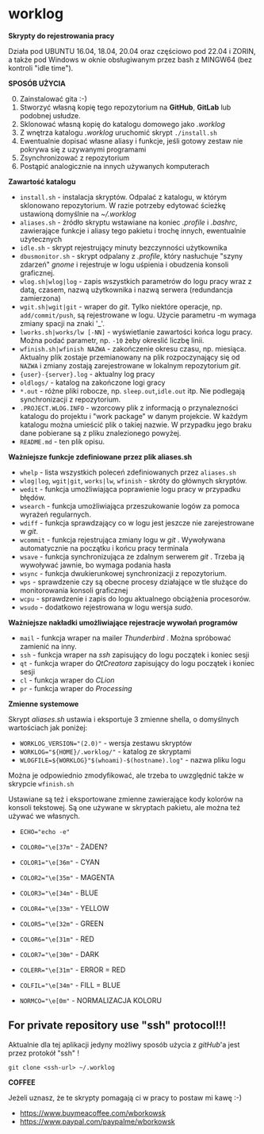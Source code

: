 # worklog

__Skrypty do rejestrowania pracy__ 


Działa pod UBUNTU 16.04, 18.04, 20.04 oraz częściowo pod 22.04 i ZORIN, a także pod 
Windows w oknie obsługiwanym przez bash z MINGW64 (bez kontroli "idle time").

**SPOSÓB UŻYCIA**

0) Zainstalować gita :-)
1) Stworzyć własną kopię tego repozytorium na **GitHub**, **GitLab** lub 
   podobnej usłudze.
2) Sklonować własną kopię do katalogu domowego jako _.worklog_
3) Z wnętrza katalogu _.worklog_ uruchomić skrypt `./install.sh`
4) Ewentualnie dopisać własne aliasy i funkcje, jeśli gotowy zestaw nie pokrywa 
   się z uzywanymi programami
5) Zsynchronizować z repozytorium
6) Postąpić analogicznie na innych używanych komputerach


**Zawartość katalogu**

* `install.sh` - instalacja skryptów. Odpalać z katalogu, w którym sklonowano 
                 repozytorium. W razie potrzeby edytować ścieżkę ustawioną 
                 domyślnie na _~/.worklog_ 
* `aliases.sh` - źródło skryptu wstawiane na koniec _.profile_ i _.bashrc_, 
                 zawierające funkcje i aliasy tego pakietu i trochę innych, 
                 ewentualnie użytecznych
* `idle.sh` - skrypt rejestrujący minuty bezczynności użytkownika
* `dbusmonitor.sh` - skrypt odpalany z _.profile_, który nasłuchuje "szyny 
	zdarzeń" _gnome_ i rejestruje w logu uśpienia i obudzenia konsoli graficznej.
* `wlog.sh|wlog|log` - zapis wszystkich parametrów do logu pracy wraz z datą,
	czasem, nazwą użytkownika i nazwą serwera (redundancja zamierzona)
* `wgit.sh|wgit|git` - wraper do _git_. Tylko niektóre operacje, 
	np. `add/commit/push`, są rejestrowane w logu. Użycie parametru -m 
	wymaga zmiany spacji na znaki '_'. 
* `lworks.sh|works/lw [-NN]` - wyświetlanie zawartości końca logu pracy. Można 
	podać parametr, np. `-10` żeby okreslić liczbę linii.
* `wfinish.sh|wfinish NAZWA` - zakończenie okresu czasu, np. miesiąca. Aktualny 
	plik zostaje przemianowany na plik rozpoczynający
	się od `NAZWA` i zmiany zostają zarejestrowane w 
	lokalnym repozytorium _git_.
* `{user}-{server}.log`  - aktualny log pracy
* `oldlogs/` - katalog na zakończone logi gracy
* `*.out` - różne pliki robocze, np. `sleep.out`,`idle.out` itp. Nie podlegają
	  synchronizacji z repozytorium.
* `.PROJECT.WLOG.INFO` - wzorcowy plik z informacją o przynalezności katalogu do
 			projektu i "work package" w danym projekcie. W każdym 
 			katalogu można umieścić plik o takiej nazwie. W przypadku 
 			jego braku dane pobierane są z pliku znalezionego powyżej.
* `README.md`  - ten plik opisu.

**Ważniejsze funkcje zdefiniowane przez plik aliases.sh**

* `whelp` - lista wszystkich poleceń zdefiniowanych przez `aliases.sh`
* `wlog|log`, `wgit|git`, `works|lw`, `wfinish` - skróty do głównych skryptów.
* `wedit` - funkcja umożliwiająca poprawienie logu pracy w przypadku błędów.
* `wsearch` - funkcja umożliwiająca przeszukowanie logów za pomoca wyrażeń regularnych.
* `wdiff` - funkcja sprawdzający co w logu jest jeszcze nie zarejestrowane 
	    w _git_. 
* `wcommit` - funkcja rejestrująca zmiany logu w _git_ . Wywoływana automatycznie
	    na początku i końcu pracy terminala
* `wsave` - funkcja synchronizująca ze zdalnym serwerem _git_ . Trzeba ją wywoływać
	    jawnie, bo wymaga podania hasła
* `wsync` - funkcja dwukierunkowej synchronizacji z repozytorium.
* `wps`  - sprawdzenie czy są obecne procesy działające w tle służące do 
	   monitorowania konsoli graficznej
* `wcpu` - sprawdzenie i zapis do logu aktualnego obciążenia procesorów.
* `wsudo` - dodatkowo rejestrowana w logu wersja _sudo_.

**Ważniejsze nakładki umożliwiające rejestracje wywołań programów**

* `mail` - funkcja wraper na mailer _Thunderbird_ . Można spróbować zamienić na inny.
* `ssh` - funkcja wraper na _ssh_ zapisujący do logu początek i koniec sesji
* `qt` - funkcja wraper do _QtCreatora_ zapisujący do logu początek i koniec sesji
* `cl` - funkcja wraper do _CLion_
* `pr` - funkcja wraper do _Processing_

**Zmienne systemowe**

Skrypt _aliases.sh_ ustawia i eksportuje 3 zmienne shella, o domyślnych wartościach jak poniżej:

* `WORKLOG_VERSION="(2.0)"` - wersja zestawu skryptów
* `WORKLOG="${HOME}/.worklog/"` - katalog ze skryptami
* `WLOGFILE=${WORKLOG}"$(whoami)-$(hostname).log"` - nazwa pliku logu

Można je odpowiednio zmodyfikować, ale trzeba to uwzględnić także w skrypcie `wfinish.sh`

Ustawiane są też i eksportowane zmienne zawierające kody kolorów na konsoli tekstowej. 
Są one używane w skryptach pakietu, ale można też używać we własnych.

* `ECHO="echo -e"`
* `COLOR0="\e[37m"` - ŻADEN?
* `COLOR1="\e[36m"` - CYAN
* `COLOR2="\e[35m"` - MAGENTA
* `COLOR3="\e[34m"` - BLUE
* `COLOR4="\e[33m"` - YELLOW
* `COLOR5="\e[32m"` - GREEN
* `COLOR6="\e[31m"` - RED
* `COLOR7="\e[30m"` - DARK

* `COLERR="\e[31m"` - ERROR = RED
* `COLFIL="\e[34m"` - FILL  = BLUE
* `NORMCO="\e[0m"`  - NORMALIZACJA KOLORU

## For private repository use "ssh" protocol!!!

Aktualnie dla tej aplikacji jedyny możliwy sposób użycia z _gitHub_'a jest 
przez protokół "ssh" !

```
git clone <ssh-url> ~/.worklog
```

**COFFEE**

Jeżeli uznasz, że te skrypty pomagają ci w pracy to postaw mi kawę :-) 

* https://www.buymeacoffee.com/wborkowsk
* https://www.paypal.com/paypalme/wborkowsk



